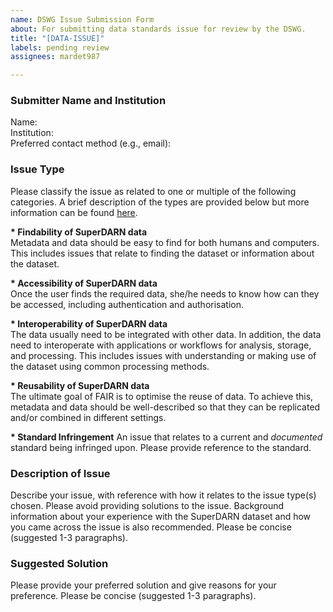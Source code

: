 ```yaml
---
name: DSWG Issue Submission Form
about: For submitting data standards issue for review by the DSWG.
title: "[DATA-ISSUE]"
labels: pending review
assignees: mardet987

---
```


### Submitter Name and Institution
Name:  
Institution:  
Preferred contact method (e.g., email):  

### Issue Type
Please classify the issue as related to one or multiple of the following 
categories. A brief description of the types are provided below but more 
information can be found [here](https://www.go-fair.org/fair-principles/).

__* Findability of SuperDARN data__  
Metadata and data should be easy to find for both humans and computers. This 
includes issues that relate to finding the dataset or information about the 
dataset.

__* Accessibility of SuperDARN data__  
Once the user finds the required data, she/he needs to know how can they be 
accessed, including authentication and authorisation.

__* Interoperability of SuperDARN data__  
The data usually need to be integrated with other data. In addition, the data 
need to interoperate with applications or workflows for analysis, storage, and 
processing. This includes issues with understanding or making use of the 
dataset using common processing methods. 

__* Reusability of SuperDARN data__  
The ultimate goal of FAIR is to optimise the reuse of data. To achieve this, 
metadata and data should be well-described so that they can be replicated 
and/or combined in different settings. 

__* Standard Infringement__
An issue that relates to a current and _documented_ standard being infringed 
upon. Please provide reference to the standard. 

### Description of Issue
Describe your issue, with reference with how it relates to the issue type(s)
chosen. Please avoid providing solutions to the issue. Background information
about your experience with the SuperDARN dataset and how you came across the 
issue is also recommended. Please be concise (suggested 1-3 paragraphs).
  
### Suggested Solution
Please provide your preferred solution and give reasons for your preference.
Please be concise (suggested 1-3 paragraphs).
